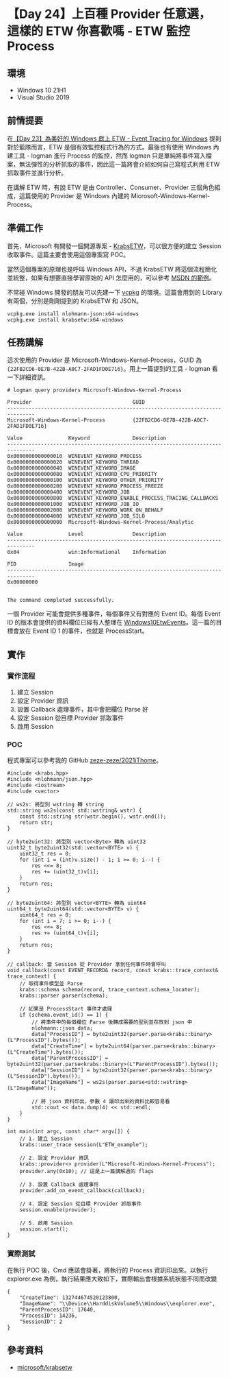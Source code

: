 # 【Day 24】上百種 Provider 任意選，這樣的 ETW 你喜歡嗎 - ETW 監控 Process

## 環境
* Windows 10 21H1
* Visual Studio 2019

## 前情提要
在[【Day 23】為美好的 Windows 獻上 ETW - Event Tracing for Windows](https://ithelp.ithome.com.tw/articles/10279093) 提到對於藍隊而言，ETW 是個有效監控程式行為的方式。最後也有使用 Windows 內建工具 - logman 進行 Process 的監控，然而 logman 只是單純將事件寫入檔案，無法彈性的分析抓取的事件，因此這一篇將會介紹如何自己寫程式利用 ETW 抓取事件並進行分析。

在講解 ETW 時，有說 ETW 是由 Controller、Consumer、Provider 三個角色組成，這篇使用的 Provider 是 Windows 內建的 Microsoft-Windows-Kernel-Process。

## 準備工作
首先，Microsoft 有開發一個開源專案 - [KrabsETW](https://github.com/microsoft/krabsetw)，可以很方便的建立 Session 收取事件。這篇主要會使用這個專案寫 POC。

當然這個專案的原理也是呼叫 Windows API，不過 KrabsETW 將這個流程簡化並統整，如果有想要直接學習原始的 API 怎麼用的，可以參考 [MSDN 的範例](https://docs.microsoft.com/en-us/windows/win32/etw/using-events-to-calculate-cpu-usage)。

不常碰 Windows 開發的朋友可以先建一下 [vcpkg](https://github.com/microsoft/vcpkg) 的環境。這篇會用到的 Library 有兩個，分別是剛剛提到的 KrabsETW 和 JSON。
```
vcpkg.exe install nlohmann-json:x64-windows
vcpkg.exe install krabsetw:x64-windows
```

## 任務講解
這次使用的 Provider 是 Microsoft-Windows-Kernel-Process，GUID 為 `{22FB2CD6-0E7B-422B-A0C7-2FAD1FD0E716}`。用上一篇提到的工具 - logman 看一下詳細資訊。
```
# logman query providers Microsoft-Windows-Kernel-Process

Provider                                 GUID
-------------------------------------------------------------------------------
Microsoft-Windows-Kernel-Process         {22FB2CD6-0E7B-422B-A0C7-2FAD1FD0E716}

Value               Keyword              Description
-------------------------------------------------------------------------------
0x0000000000000010  WINEVENT_KEYWORD_PROCESS
0x0000000000000020  WINEVENT_KEYWORD_THREAD
0x0000000000000040  WINEVENT_KEYWORD_IMAGE
0x0000000000000080  WINEVENT_KEYWORD_CPU_PRIORITY
0x0000000000000100  WINEVENT_KEYWORD_OTHER_PRIORITY
0x0000000000000200  WINEVENT_KEYWORD_PROCESS_FREEZE
0x0000000000000400  WINEVENT_KEYWORD_JOB
0x0000000000000800  WINEVENT_KEYWORD_ENABLE_PROCESS_TRACING_CALLBACKS
0x0000000000001000  WINEVENT_KEYWORD_JOB_IO
0x0000000000002000  WINEVENT_KEYWORD_WORK_ON_BEHALF
0x0000000000004000  WINEVENT_KEYWORD_JOB_SILO
0x8000000000000000  Microsoft-Windows-Kernel-Process/Analytic

Value               Level                Description
-------------------------------------------------------------------------------
0x04                win:Informational    Information

PID                 Image
-------------------------------------------------------------------------------
0x00000000


The command completed successfully.
```

一個 Provider 可能會提供多種事件，每個事件又有對應的 Event ID。每個 Event ID 的版本會提供的資料欄位已經有人整理在 [Windows10EtwEvents](https://github.com/jdu2600/Windows10EtwEvents/blob/master/manifest/Microsoft-Windows-Kernel-Process.tsv)。這一篇的目標會放在 Event ID 1 的事件，也就是 ProcessStart。

## 實作
### 實作流程
1. 建立 Session
2. 設定 Provider 資訊
3. 設置 Callback 處理事件，其中會把欄位 Parse 好
4. 設定 Session 從目標 Provider 抓取事件
5. 啟用 Session

### POC
程式專案可以參考我的 GitHub [zeze-zeze/2021iThome](https://github.com/zeze-zeze/2021iThome/tree/master/%E4%B8%8A%E7%99%BE%E7%A8%AEProvider%E4%BB%BB%E6%84%8F%E9%81%B8%E9%80%99%E6%A8%A3%E7%9A%84ETW%E4%BD%A0%E5%96%9C%E6%AD%A1%E5%97%8E)。
```cpp=
#include <krabs.hpp>
#include <nlohmann/json.hpp>
#include <iostream>
#include <vector>

// ws2s: 將型別 wstring 轉 string
std::string ws2s(const std::wstring& wstr) {
	const std::string str(wstr.begin(), wstr.end());
	return str;
}

// byte2uint32: 將型別 vector<Byte> 轉為 uint32
uint32_t byte2uint32(std::vector<BYTE> v) {
    uint32_t res = 0;
    for (int i = (int)v.size() - 1; i >= 0; i--) {
        res <<= 8;
        res += (uint32_t)v[i];
    }
    return res;
}

// byte2uint64: 將型別 vector<BYTE> 轉為 uint64
uint64_t byte2uint64(std::vector<BYTE> v) {
    uint64_t res = 0;
    for (int i = 7; i >= 0; i--) {
        res <<= 8;
        res += (uint64_t)v[i];
    }
    return res;
}

// callback: 當 Session 從 Provider 拿到任何事件時會呼叫
void callback(const EVENT_RECORD& record, const krabs::trace_context& trace_context) {
    // 取得事件模型並 Parse
    krabs::schema schema(record, trace_context.schema_locator);
    krabs::parser parser(schema);
    
    // 如果是 ProcessStart 事件才處理
    if (schema.event_id() == 1) {
        // 將事件中的每個欄位 Parse 後轉成需要的型別並存放到 json 中
        nlohmann::json data;
        data["ProcessID"] = byte2uint32(parser.parse<krabs::binary>(L"ProcessID").bytes());
        data["CreateTime"] = byte2uint64(parser.parse<krabs::binary>(L"CreateTime").bytes());
        data["ParentProcessID"] = byte2uint32(parser.parse<krabs::binary>(L"ParentProcessID").bytes());
        data["SessionID"] = byte2uint32(parser.parse<krabs::binary>(L"SessionID").bytes());
        data["ImageName"] = ws2s(parser.parse<std::wstring>(L"ImageName"));
        
        // 將 json 資料印出，參數 4 讓印出來的資料比較容易看
        std::cout << data.dump(4) << std::endl;
    }
}

int main(int argc, const char* argv[]) {
    // 1. 建立 Session
    krabs::user_trace session(L"ETW_example");
    
    // 2. 設定 Provider 資訊
    krabs::provider<> provider(L"Microsoft-Windows-Kernel-Process");
    provider.any(0x10); // 這是上一篇講解過的 flags
    
    // 3. 設置 Callback 處理事件
    provider.add_on_event_callback(callback);

    // 4. 設定 Session 從目標 Provider 抓取事件
    session.enable(provider);

    // 5. 啟用 Session
    session.start();
}
```

### 實際測試
在執行 POC 後，Cmd 應該會掛著，將執行的 Process 資訊印出來。以執行 explorer.exe 為例，執行結果應大致如下，實際輸出會根據系統狀態不同而改變
```
{
    "CreateTime": 132744674520123800,
    "ImageName": "\\Device\\HarddiskVolume5\\Windows\\explorer.exe",
    "ParentProcessID": 17640,
    "ProcessID": 14236,
    "SessionID": 2
}
```

## 參考資料
* [microsoft/krabsetw](https://github.com/microsoft/krabsetw)
